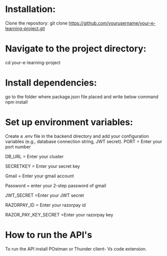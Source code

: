 # Installation:
Clone the repository:
git clone https://github.com/yourusername/your-e-learning-project.git

# Navigate to the project directory:
cd your-e-learning-project

# Install dependencies:
go to the folder where package.json file placed and write below command
npm install

# Set up environment variables:
Create a .env file in the backend directory and add your configuration variables (e.g., database connection string, JWT secret).
PORT = Enter your port number

DB_URL = Enter your cluster

SECRETKEY = Enter your secret key

Gmail = Enter your gmail account

Password = enter your 2-step password of gmail

JWT_SECRET =Enter your JWT secret

RAZORPAY_ID = Enter your razorpay id

RAZOR_PAY_KEY_SECRET =Enter your razorpay key

# How to run the API's
To run the API install POstman or Thunder client- Vs code extension.

